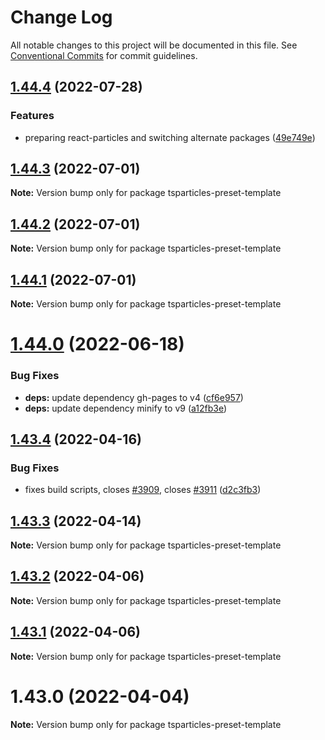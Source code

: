 # Change Log

All notable changes to this project will be documented in this file.
See [Conventional Commits](https://conventionalcommits.org) for commit guidelines.

## [1.44.4](https://github.com/tsparticles/preset-template/compare/tsparticles-preset-template@1.44.3...tsparticles-preset-template@1.44.4) (2022-07-28)


### Features

* preparing react-particles and switching alternate packages ([49e749e](https://github.com/tsparticles/preset-template/commit/49e749e90e076f0cb22eefe0f3399102f5b9fb35))





## [1.44.3](https://github.com/tsparticles/preset-template/compare/tsparticles-preset-template@1.44.2...tsparticles-preset-template@1.44.3) (2022-07-01)

**Note:** Version bump only for package tsparticles-preset-template





## [1.44.2](https://github.com/tsparticles/preset-template/compare/tsparticles-preset-template@1.44.1...tsparticles-preset-template@1.44.2) (2022-07-01)

**Note:** Version bump only for package tsparticles-preset-template





## [1.44.1](https://github.com/tsparticles/preset-template/compare/tsparticles-preset-template@1.44.0...tsparticles-preset-template@1.44.1) (2022-07-01)

**Note:** Version bump only for package tsparticles-preset-template





# [1.44.0](https://github.com/tsparticles/preset-template/compare/tsparticles-preset-template@1.43.4...tsparticles-preset-template@1.44.0) (2022-06-18)


### Bug Fixes

* **deps:** update dependency gh-pages to v4 ([cf6e957](https://github.com/tsparticles/preset-template/commit/cf6e9577132afcec26410f7321fcf5ffcfb05930))
* **deps:** update dependency minify to v9 ([a12fb3e](https://github.com/tsparticles/preset-template/commit/a12fb3e6f2a94677b4be32ebc69a17b085d2f3d2))





## [1.43.4](https://github.com/tsparticles/preset-template/compare/tsparticles-preset-template@1.43.3...tsparticles-preset-template@1.43.4) (2022-04-16)


### Bug Fixes

* fixes build scripts, closes [#3909](https://github.com/tsparticles/preset-template/issues/3909), closes [#3911](https://github.com/tsparticles/preset-template/issues/3911) ([d2c3fb3](https://github.com/tsparticles/preset-template/commit/d2c3fb33ff9c9d529f2609f89c63cb6e1e61ecda))





## [1.43.3](https://github.com/tsparticles/preset-template/compare/tsparticles-preset-template@1.43.2...tsparticles-preset-template@1.43.3) (2022-04-14)

**Note:** Version bump only for package tsparticles-preset-template





## [1.43.2](https://github.com/tsparticles/preset-template/compare/tsparticles-preset-template@1.43.1...tsparticles-preset-template@1.43.2) (2022-04-06)

**Note:** Version bump only for package tsparticles-preset-template





## [1.43.1](https://github.com/tsparticles/preset-template/compare/tsparticles-preset-template@1.43.0...tsparticles-preset-template@1.43.1) (2022-04-06)

**Note:** Version bump only for package tsparticles-preset-template





# 1.43.0 (2022-04-04)

**Note:** Version bump only for package tsparticles-preset-template
